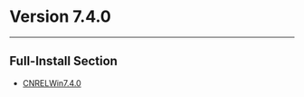 # Version 7.4.0

----

## Full-Install Section

- [CNRELWin7.4.0](https://bundle.bh3.com/ptpublic/rel/20240325143924_D6bZkQP9zm8vNajM/PC/BH3_v7.4.0_52034be0b492.7z)
